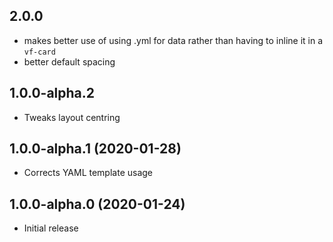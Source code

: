## 2.0.0

* makes better use of using .yml for data rather than having to inline it in a `vf-card`
* better default spacing

## 1.0.0-alpha.2

* Tweaks layout centring

## 1.0.0-alpha.1 (2020-01-28)

* Corrects YAML template usage

## 1.0.0-alpha.0 (2020-01-24)

* Initial release

